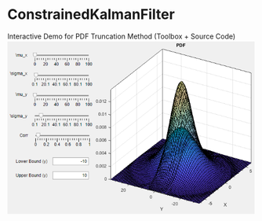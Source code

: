# ConstrainedKalmanFilter
Interactive Demo for PDF Truncation Method (Toolbox + Source Code)
![Interface](https://github.com/zachamida/ConstrainedKalmanFilter/blob/master/etc/Capture1.PNG?raw=true)
